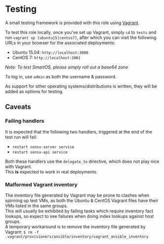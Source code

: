 # Testing
A small testing framework is provided with this role using [Vagrant](https://vagrantup.com/).  

To test this role locally, once you've set up Vagrant, simply `cd` to `tests` and run `vagrant up [ubuntu15|centos7]`, after which you can visit the following URLs in your browser for the associated deployments:  
- Ubuntu 15.04: `http://localhost:3000`  
- CentOS 7: `http://localhost:3001`  

_Note: To test SmartOS, please simply roll out a base64 zone_  

To log in, use `admin` as both the username & password.  


As support for other operating systems/distributions is written, they will be added as options for testing.

## Caveats
### Failing handlers
It is expected that the following two handlers, triggered at the end of the test run will fail:  
- `restart sensu-server service`  
- `restart sensu-api service`  

Both these handlers use the `delegate_to` directive, which does not play nice with Vagrant.  
This __is__ expected to work in real deployments.

### Malformed Vagrant inventory
The inventory file generated by Vagrant may be prone to clashes when spinning up test VMs, as both the Ubuntu & CentOS Vagrant files have their VMs listed in the same groups.  
This will usually be exhibited by failing tasks which require inventory fact lookups, so expect to see failures when doing index lookups against host groups.  
A temporary workaround is to remove the inventory file generated by Vagrant: `$ rm -f .vagrant/provisioners/ansible/inventory/vagrant_ansible_inventory`
